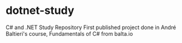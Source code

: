 # dotnet-study
C# and .NET Study Repository
First published project done in André Baltieri's course, Fundamentals of C# from balta.io
